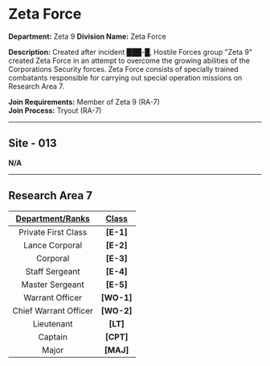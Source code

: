 # Zeta Force

**Department:** Zeta 9
**Division Name:** Zeta Force

**Description:** Created after incident ███-█, Hostile Forces group "Zeta 9" created Zeta Force in an attempt to overcome the growing abilities of the Corporations Security forces. Zeta Force consists of specially trained combatants responsible for carrying out special operation missions on Research Area 7.

**Join Requirements:** Member of Zeta 9 (RA-7)  
**Join Process:** Tryout (RA-7)

---

## Site - 013
**N/A**

---

## Research Area 7
| **<ins>Department/Ranks</ins>** | **<ins>Class</ins>** |
|:---:|:---:|
| Private First Class | **[E-1]** | **LR** |
| Lance Corporal | **[E-2]** | **LR** |
| Corporal | **[E-3]** | **MR** |
| Staff Sergeant | **[E-4]** | **MR** |
| Master Sergeant | **[E-5]** | **MR** |
| Warrant Officer | **[WO-1]** | **HR** |
| Chief Warrant Officer | **[WO-2]** | **HR** |
| Lieutenant | **[LT]** | **HiCom** |
| Captain | **[CPT]** | **HiCom** |
| Major | **[MAJ]** | **HiCom** |